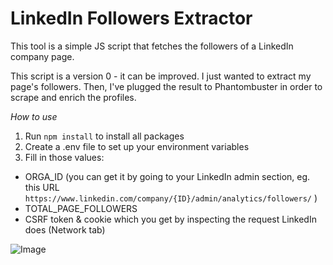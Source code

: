 # LinkedIn Followers Extractor

This tool is a simple JS script that fetches the followers of a LinkedIn company page.

This script is a version 0 - it can be improved. I just wanted to extract my page's followers. Then, I've plugged the result to Phantombuster in order to scrape and enrich the profiles.

_How to use_

1. Run `npm install` to install all packages
2. Create a .env file to set up your environment variables
3. Fill in those values:
- ORGA_ID (you can get it by going to your LinkedIn admin section, eg. this URL `https://www.linkedin.com/company/{ID}/admin/analytics/followers/` )
- TOTAL_PAGE_FOLLOWERS
- CSRF token & cookie which you get by inspecting the request LinkedIn does (Network tab)

![Image](https://share.getcloudapp.com/4gujqmG5)